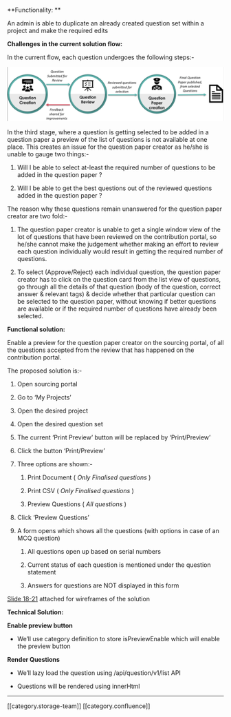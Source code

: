 

 **Functionality: ** 

An admin is able to duplicate an already created question set within a project and make the required edits



 **Challenges in the current solution flow:** 

In the current flow, each question undergoes the following steps:- 

![](images/storage/u5_ggJle3d3l4nYFTNvkyrMdr_VcxRvxbFqh01MTV6AE3igmKMDspZJNK8ixgYA4fK-4KDHjVaNAy6jkt_juzHGyCRaLi0-YVaqUju0yE8KOiGaO3JR7QmWge3oo7mNT512y3Pfu0OevKonJ1q4)

In the third stage, where a question is getting selected to be added in a question paper a preview of the list of questions is not available at one place. This creates an issue for the question paper creator as he/she is unable to gauge two things:-


1. Will I be able to select at-least the required number of questions to be added in the question paper ?


1. Will I be able to get the best questions out of the reviewed questions added in the question paper ?



The reason why these questions remain unanswered for the question paper creator are two fold:-


1. The question paper creator is unable to get a single window view of the lot of questions that have been reviewed on the contribution portal, so he/she cannot make the judgement whether making an effort to review each question individually would result in getting the required number of questions.


1. To select (Approve/Reject) each individual question, the question paper creator has to click on the question card from the list view of questions, go through all the details of that question (body of the question, correct answer & relevant tags) & decide whether that particular question can be selected to the question paper, without knowing if better questions are available or if the required number of questions have already been selected.





 **Functional solution:** 

Enable a preview for the question paper creator on the sourcing portal, of all the questions accepted from the review that has happened on the contribution portal.

The proposed solution is:-


1. Open sourcing portal


1. Go to ‘My Projects’


1. Open the desired project


1. Open the desired question set


1. The current ‘Print Preview’ button will be replaced by ‘Print/Preview’


1. Click the button ‘Print/Preview’


1. Three options are shown:-


    1. Print Document ( _Only Finalised questions_ )


    1. Print CSV ( _Only Finalised questions_ )


    1. Preview Questions ( _All questions_ )



    
1. Click ‘Preview Questions’ 


1. A form opens which shows all the questions (with options in case of an MCQ question) 


    1. All questions open up based on serial numbers


    1. Current status of each question is mentioned under the question statement


    1. Answers for questions are NOT displayed in this form



    

[Slide 18-21](https://docs.google.com/presentation/d/13_KfHUE53_jqaGS6WBpDactC4b9KK7UT/edit#slide=id.p8) attached for wireframes of the solution



 **Technical Solution:** 

 **Enable preview button** 


* We’ll use category definition to store isPreviewEnable which will enable the preview button





 **Render Questions** 


* We’ll lazy load the question using /api/question/v1/list API 


* Questions will be rendered using innerHtml





*****

[[category.storage-team]] 
[[category.confluence]] 
